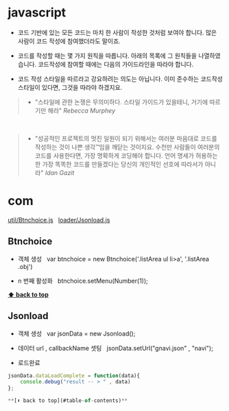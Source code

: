 # javascript
- 코드 기반에 있는 모든 코드는 마치 한 사람이 작성한 것처럼 보여야 합니다. 많은 사람이 코드 작성에 참여했더라도 말이죠.

- 코드를 작성할 때는 몇 가지 원칙을 따릅니다. 아래의 목록에 그 원칙들을 나열하였습니다. 코드작성에 참여할 때에는 다음의 가이드라인을 따라야 합니다.

- 코드 작성 스타일을 따르라고 강요하려는 의도는 아닙니다. 이미 준수하는 코드작성 스타일이 있다면, 그것을 따라야 하겠지요.


> - "스타일에 관한 논쟁은 무의미하다. 스타일 가이드가 있을테니, 거기에 따르기만 해라"
>_Rebecca_ _Murphey_

&nbsp;

> - "성공적인 프로젝트의 멋진 일원이 되기 위해서는 여러분 마음대로 코드를 작성하는 것이 나쁜 생각™임을 깨닫는 것이지요. 수천만 사람들이 여러분의 코드를 사용한다면, 가장 명확하게 코딩해야 합니다. 언어 명세가 허용하는 한 가장 똑똑한 코드를 만들겠다는 당신의 개인적인 선호에 따라서가 아니라"
>_Idan_ _Gazit_



# com

[util/Btnchoice.js](#Btnchoice)
&nbsp;
[loader/Jsonload.js](#Jsonload)


## <a name='Btnchoice'>Btnchoice</a>

- 객체 생성 &nbsp;
var btnchoice = new Btnchoice('.listArea ul li>a', '.listArea .obj')

- n 번째 활성화 &nbsp;
btnchoice.setMenu(Number(1));


**[⬆ back to top](#table-of-contents)**


## <a name='Jsonload'>Jsonload</a>

- 객체 생성 &nbsp;
var jsonData = new Jsonload();

- 데이터 url , callbackName 셋팅 &nbsp;
jsonData.setUrl("gnavi.json" , "navi");

- 로드완료

```javascript
jsonData.dataLoadComplete = function(data){
    console.debug("result -- > " , data)
};

**[⬆ back to top](#table-of-contents)**






